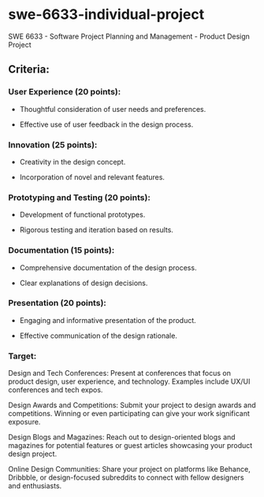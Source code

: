 # swe-6633-individual-project
SWE 6633 - Software Project Planning and Management - Product Design Project

## Criteria:

### User Experience (20 points):

- Thoughtful consideration of user needs and preferences.

- Effective use of user feedback in the design process.

### Innovation (25 points):

- Creativity in the design concept.

- Incorporation of novel and relevant features.

### Prototyping and Testing (20 points):

- Development of functional prototypes.

- Rigorous testing and iteration based on results.

### Documentation (15 points):

- Comprehensive documentation of the design process.

- Clear explanations of design decisions.

### Presentation (20 points):

- Engaging and informative presentation of the product.

- Effective communication of the design rationale.

### Target:

Design and Tech Conferences:
Present at conferences that focus on product design, user experience, and technology. Examples include UX/UI conferences and tech expos.

Design Awards and Competitions:
Submit your project to design awards and competitions. Winning or even participating can give your work significant exposure.

Design Blogs and Magazines:
Reach out to design-oriented blogs and magazines for potential features or guest articles showcasing your product design project.

Online Design Communities:
Share your project on platforms like Behance, Dribbble, or design-focused subreddits to connect with fellow designers and enthusiasts.
